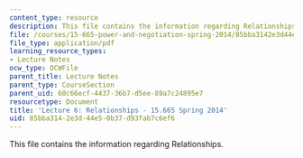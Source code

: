 ```yaml
---
content_type: resource
description: This file contains the information regarding Relationships.
file: /courses/15-665-power-and-negotiation-spring-2014/85bba3142e3d44e50b37d93fab7c6ef6_MIT15_665S14_Class_6_Lect.pdf
file_type: application/pdf
learning_resource_types:
- Lecture Notes
ocw_type: OCWFile
parent_title: Lecture Notes
parent_type: CourseSection
parent_uid: 60c66ecf-4437-36b7-d5ee-89a7c24895e7
resourcetype: Document
title: 'Lecture 6: Relationships - 15.665 Spring 2014'
uid: 85bba314-2e3d-44e5-0b37-d93fab7c6ef6
---
```

This file contains the information regarding Relationships.

